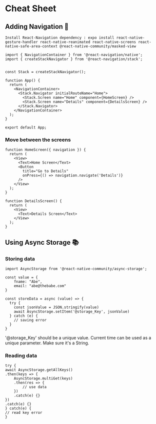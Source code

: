 # Cheat Sheet

## Adding Navigation 🏃

    Install React-Navigation dependency : expo install react-native-gesture-handler react-native-reanimated react-native-screens react-native-safe-area-context @react-native-community/masked-view
    
    import { NavigationContainer } from '@react-navigation/native';
    import { createStackNavigator } from '@react-navigation/stack';
    
    
    const Stack = createStackNavigator();

    function App() {
      return (
        <NavigationContainer>
          <Stack.Navigator initialRouteName="Home">
            <Stack.Screen name="Home" component={HomeScreen} />
            <Stack.Screen name="Details" component={DetailsScreen} />
          </Stack.Navigator>
        </NavigationContainer>
      );
    }

    export default App;
    
   ### Move between the screens
   
    function HomeScreen({ navigation }) {
      return (
        <View>
          <Text>Home Screen</Text>
          <Button
            title="Go to Details"
            onPress={() => navigation.navigate('Details')}
          />
        </View>
      );
    }
    
    function DetailsScreen() {
      return (
        <View>
          <Text>Details Screen</Text>
        </View>
      );
    }
    
## Using Async Storage 📚

### Storing data

    import AsyncStorage from '@react-native-community/async-storage';

    const value = {
        fname: "Abe",
        email: "abe@thebabe.com"
    }
    
    const storeData = async (value) => {
      try {
        const jsonValue = JSON.stringify(value)
        await AsyncStorage.setItem('@storage_Key', jsonValue)
      } catch (e) {
        // saving error
      }
    }
    
  '@storage_Key' should be a unique value. Current time can be used as a unique parameter. Make sure it's a String.
  
### Reading data
  
    try {
    await AsyncStorage.getAllKeys()
    .then(keys => {
        AsyncStorage.multiGet(keys)
        .then(res => {
            // use data
        })
        .catch(e) {}
    })
    .catch(e) {}
    } catch(e) {
    // read key error
    }

    
